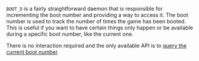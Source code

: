 `BOOT_D` is a fairly straightforward daemon that is responsible for
incrementing the boot number and providing a way to access it. The boot number
is used to track the number of times the game has been booted. This is useful
if you want to have certain things only happen or be available during a
specific boot number, like the current one.

There is no interaction required and the only available API is to
[query the current boot number](../functions/daemon_function/boot.md#query_boot_number).
